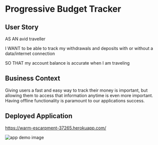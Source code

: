 # Progressive Budget Tracker

## User Story
AS AN avid traveller

I WANT to be able to track my withdrawals and deposits with or without a data/internet connection

SO THAT my account balance is accurate when I am traveling

## Business Context
Giving users a fast and easy way to track their money is important, but allowing them to access that information anytime is even more important. Having offline functionality is paramount to our applications success.

## Deployed Application 
https://warm-escarpment-37265.herokuapp.com/

![app demo image](.assets/screenshot/application.png)


